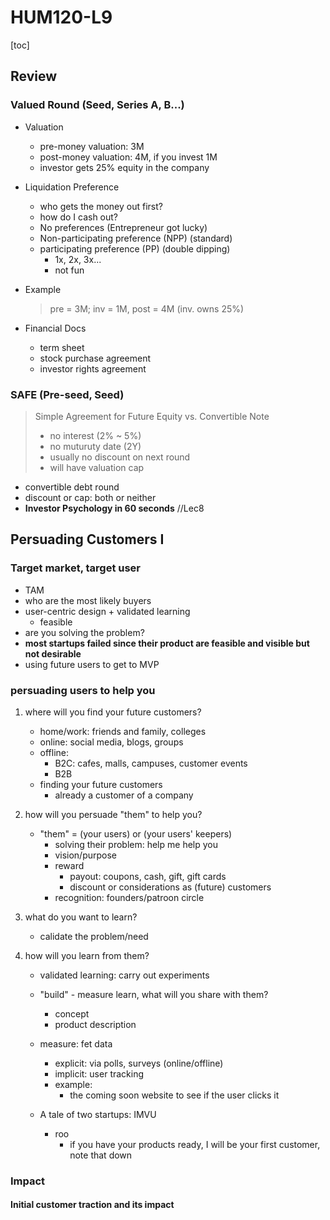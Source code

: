 # HUM120-L9

[toc]

## Review

### Valued Round (Seed, Series A, B...)
- Valuation
    - pre-money valuation: 3M
    - post-money valuation: 4M, if you invest 1M
    - investor gets 25% equity in the company

- Liquidation Preference
    - who gets the money out first?
    - how do I cash out?
    - No preferences (Entrepreneur got lucky)
    - Non-participating preference (NPP) (standard)
    - participating preference (PP) (double dipping)
        - 1x, 2x, 3x...
        - not fun

- Example
    > pre = 3M; inv = 1M, post = 4M (inv. owns 25%)

- Financial Docs 
    - term sheet
    - stock purchase agreement
    - investor rights agreement

### SAFE (Pre-seed, Seed)
> Simple Agreement for Future Equity vs. Convertible Note
>- no interest (2% ~ 5%)
>- no muturuty date (2Y)
>- usually no discount on next round
>- will have valuation cap

- convertible debt round 
- discount or cap: both or neither
- **Investor Psychology in 60 seconds** //Lec8

## Persuading Customers I
### Target market, target user
- TAM
- who are the most likely buyers
- user-centric design + validated learning
    - feasible
- are you solving the problem?
- **most startups failed since their product are feasible and visible but not desirable**
- using future users to get to MVP

### persuading users to help you 
1. where will you find your future customers?
    - home/work: friends and family, colleges
    - online: social media, blogs, groups
    - offline:
        - B2C: cafes, malls, campuses, customer events
        - B2B
    - finding your future customers
        - already a customer of a company

2. how will you persuade "them" to help you?
    - "them" = (your users) or (your users' keepers)
        - solving their problem: help me help you
        - vision/purpose
        - reward
            - payout: coupons, cash, gift, gift cards
            - discount or considerations as (future) customers
        - recognition: founders/patroon circle

3. what do you want to learn?
    - calidate the problem/need

4. how will you learn from them?
    - validated learning: carry out experiments
    - "build" - measure learn, what will you share with them?
        - concept
        - product description
    - measure: fet data
        - explicit: via polls, surveys (online/offline)
        - implicit: user tracking
        - example:
            - the coming soon website to see if the user clicks it

    - A tale of two startups: IMVU
        - roo
            - if you have your products ready, I will be your first customer, note that down

### Impact

#### Initial customer traction and its impact